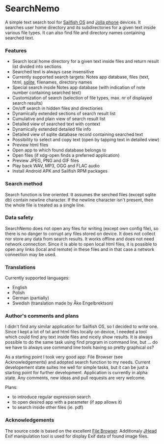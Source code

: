 # SearchNemo

A simple text search tool for [Sailfish OS](https://sailfishos.org/) and [Jolla phone](http://jolla.com/) devices.
It searches user home directory and its subdirectories for a given text inside various file types.
It can also find file and directory names containing searched text.

### Features
 * Search local home directory for a given text inside files and return result list divided into sections
 * Searched text is always case insensitive
 * Currently supported search targets: Notes app database, files (text, html, [sqlite](https://www.sqlite.org/), filenames, directory names
 * Special search inside Notes app database (with indication of note number containing searched text)
 * Customization of search (selection of file types, max. nr of displayed search results)
 * On/off search in hidden files and directiories
 * Dynamically extended sections of search result list
 * Cumulative and plain view of search result list
 * Detailed view of searched text with context
 * Dynamically extended detailed file info
 * Detailed view of sqlite database record containing searched text
 * Possibility to select and copy text (open by tapping text in detailed view)
 * Preview html files
 * Open app to which found database belongs to
 * Open files (if xdg-open finds a preferred application)
 * Preview JPEG, PNG and GIF files
 * Play back WAV, MP3, OGG and FLAC audio
 * Install Android APK and Sailfish RPM packages

### Search method
Search function is line oriented.
It assumes the serched files (except sqlite db) contain newline character. If the newline character isn't present, then the whole file is treated as a single line.

### Data safety
SearchNemo does not open any files for writing (except own config file), so there is no danger to corrupt any files stored on device.
It does not collect nor store any data from search results. It works offline and does not need network connection.
Since it is able to open local html files, it is possible to open any links (local and remote) in these files and in that case a network connection may be used.

### Translations
Currently supported languages:

 * English
 * Polish
 * German (partially)
 * Swedish (translation made by Åke Engelbrektson)

### Author's comments and plans
I didn't find any similar application for Sailfish OS, so I decided to write one.
Since I kept a lot of txt and html files locally on device, I needed a tool which could find any text inside files and nicely show results.
It is always possible to do the same task using find program in command line, but ... do we have to always use command line tools having so pretty graphical os?

As a starting point I took very good app: File Browser (see Acknowledgements) and adopted search function to my needs.
Current developement state suites me well for simple tasks, but it can be just a starting point for further development.
Application is currently in alpha state.
Any comments, new ideas and pull requests are very welcome.

Plans:

 * to introduce regular expression search
 * to open desired app with a parameter (if app allows it)
 * to search inside other files (ie. pdf)

### Acknowledgements
The source code is based on the excellent [File Browser](https://github.com/karip/harbour-file-browser).
Additionaly [JHead](http://www.sentex.net/~mwandel/jhead/) Exif manipulation tool is used for display Exif data of found image files. 
